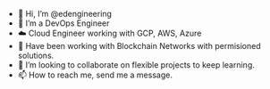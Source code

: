 - 👋 Hi, I’m @edengineering
- 👀 I’m a DevOps Engineer
- ☁️ Cloud Engineer working with GCP, AWS, Azure 
- 🌱 Have been working with Blockchain Networks with permisioned solutions.
- 💞️ I’m looking to collaborate on flexible projects to keep learning.
- 📫 How to reach me, send me a message.

<!---
edd004/edd004 is a ✨ special ✨ repository because its `README.md` (this file) appears on your GitHub profile.
You can click the Preview link to take a look at your changes.
--->
